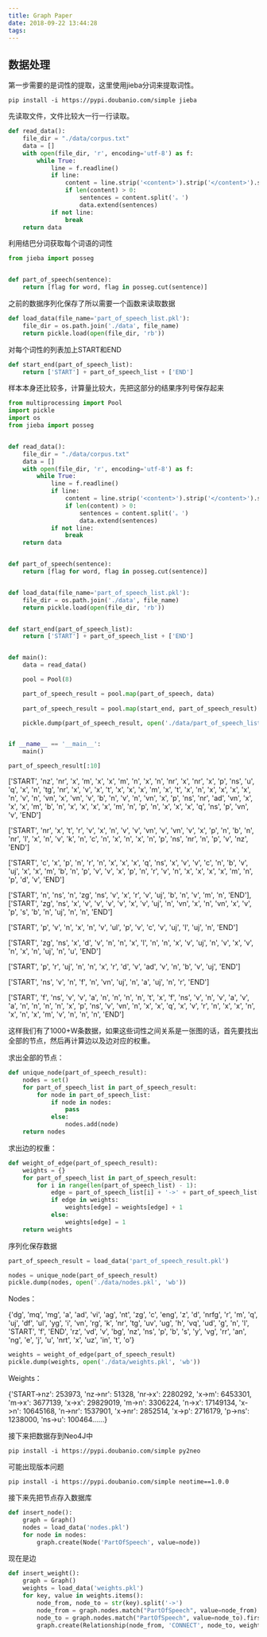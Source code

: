 ```yaml
---
title: Graph Paper
date: 2018-09-22 13:44:28
tags:
---
```


## 数据处理

第一步需要的是词性的提取，这里使用jieba分词来提取词性。

```shell
pip install -i https://pypi.doubanio.com/simple jieba
```

先读取文件，文件比较大一行一行读取。

```python
def read_data():
    file_dir = "./data/corpus.txt"
    data = []
    with open(file_dir, 'r', encoding='utf-8') as f:
        while True:
            line = f.readline()
            if line:
                content = line.strip('<content>').strip('</content>').strip()
                if len(content) > 0:
                    sentences = content.split('。')
                    data.extend(sentences)
            if not line:
                break
    return data
```

利用结巴分词获取每个词语的词性

```python
from jieba import posseg


def part_of_speech(sentence):
    return [flag for word, flag in posseg.cut(sentence)]
```

之前的数据序列化保存了所以需要一个函数来读取数据

```python
def load_data(file_name='part_of_speech_list.pkl'):
    file_dir = os.path.join('./data', file_name)
    return pickle.load(open(file_dir, 'rb'))
```

对每个词性的列表加上START和END

```python
def start_end(part_of_speech_list):
    return ['START'] + part_of_speech_list + ['END']
```

样本本身还比较多，计算量比较大，先把这部分的结果序列号保存起来

```python
from multiprocessing import Pool
import pickle
import os
from jieba import posseg


def read_data():
    file_dir = "./data/corpus.txt"
    data = []
    with open(file_dir, 'r', encoding='utf-8') as f:
        while True:
            line = f.readline()
            if line:
                content = line.strip('<content>').strip('</content>').strip()
                if len(content) > 0:
                    sentences = content.split('。')
                    data.extend(sentences)
            if not line:
                break
    return data


def part_of_speech(sentence):
    return [flag for word, flag in posseg.cut(sentence)]


def load_data(file_name='part_of_speech_list.pkl'):
    file_dir = os.path.join('./data', file_name)
    return pickle.load(open(file_dir, 'rb'))


def start_end(part_of_speech_list):
    return ['START'] + part_of_speech_list + ['END']


def main():
    data = read_data()

    pool = Pool(8)

    part_of_speech_result = pool.map(part_of_speech, data)
    
    part_of_speech_result = pool.map(start_end, part_of_speech_result)

    pickle.dump(part_of_speech_result, open('./data/part_of_speech_list.pkl', 'wb'))


if __name__ == '__main__':
    main()

```

```python
part_of_speech_result[:10]
```

['START', 'nz', 'nr', 'x', 'm', 'x', 'x', 'm', 'n', 'x', 'n', 'nr', 'x', 'nr', 'x', 'p', 'ns', 'u', 'q', 'x', 'n', 'tg', 'nr', 'x', 'v', 'x', 't', 'x', 'x', 'x', 'm', 'x', 't', 'x', 'n', 'x', 'x', 'x', 'x', 'n', 'v', 'n', 'vn', 'x', 'vn', 'v', 'b', 'n', 'v', 'n', 'vn', 'x', 'p', 'ns', 'nr', 'ad', 'vn', 'x', 'x', 'x', 'm', 'b', 'n', 'x', 'x', 'x', 'x', 'm', 'n', 'p', 'n', 'x', 'x', 'x', 'q', 'ns', 'p', 'vn', 'v', 'END']

 ['START', 'nr', 'x', 't', 'r', 'v', 'x', 'n', 'v', 'v', 'vn', 'v', 'vn', 'v', 'x', 'p', 'n', 'b', 'n', 'nr', 'l', 'x', 'n', 'v', 'k', 'n', 'c', 'n', 'x', 'n', 'x', 'n', 'p', 'ns', 'nr', 'n', 'p', 'v', 'nz', 'END']

 ['START', 'c', 'x', 'p', 'n', 'r', 'n', 'x', 'x', 'x', 'q', 'ns', 'x', 'v', 'v', 'c', 'n', 'b', 'v', 'uj', 'x', 'x', 'm', 'b', 'n', 'p', 'v', 'v', 'x', 'p', 'n', 'r', 'v', 'n', 'x', 'x', 'x', 'x', 'm', 'n', 'p', 'd', 'v', 'END']

 ['START', 'n', 'ns', 'n', 'zg', 'ns', 'v', 'x', 'r', 'v', 'uj', 'b', 'n', 'v', 'm', 'n', 'END'], ['START', 'zg', 'ns', 'x', 'v', 'v', 'v', 'v', 'x', 'v', 'uj', 'n', 'vn', 'x', 'n', 'vn', 'x', 'v', 'p', 's', 'b', 'n', 'uj', 'n', 'n', 'END']

['START', 'p', 'v', 'n', 'x', 'n', 'v', 'ul', 'p', 'v', 'c', 'v', 'uj', 'l', 'uj', 'n', 'END']

['START', 'zg', 'ns', 'x', 'd', 'v', 'n', 'n', 'x', 'l', 'n', 'n', 'x', 'v', 'uj', 'n', 'v', 'x', 'v', 'n', 'x', 'n', 'uj', 'n', 'u', 'END']

['START', 'p', 'r', 'uj', 'n', 'n', 'x', 'r', 'd', 'v', 'ad', 'v', 'n', 'b', 'v', 'uj', 'END']

['START', 'ns', 'v', 'n', 'f', 'n', 'vn', 'uj', 'n', 'a', 'uj', 'n', 'r', 'END']

['START', 'f', 'ns', 'v', 'v', 'a', 'n', 'n', 'n', 'n', 't', 'x', 'f', 'ns', 'v', 'n', 'v', 'a', 'v', 'a', 'n', 'n', 'n', 'n', 'x', 'p', 'ns', 'v', 'vn', 'n', 'x', 'x', 'q', 'x', 'v', 'r', 'n', 'x', 'x', 'n', 'x', 'n', 'x', 'm', 'v', 'n', 'n', 'n', 'END']

这样我们有了1000+W条数据，如果这些词性之间关系是一张图的话，首先要找出全部的节点，然后再计算边以及边对应的权重。

求出全部的节点：

```python
def unique_node(part_of_speech_result):
    nodes = set()
    for part_of_speech_list in part_of_speech_result:
        for node in part_of_speech_list:
            if node in nodes:
                pass
            else:
                nodes.add(node)
    return nodes
```

求出边的权重：

```python
def weight_of_edge(part_of_speech_result):
    weights = {}
    for part_of_speech_list in part_of_speech_result:
        for i in range(len(part_of_speech_list) - 1):
            edge = part_of_speech_list[i] + '->' + part_of_speech_list[i + 1]
            if edge in weights:
                weights[edge] = weights[edge] + 1
            else:
                weights[edge] = 1
    return weights
```

序列化保存数据

```python
part_of_speech_result = load_data('part_of_speech_result.pkl')
```

```python
nodes = unique_node(part_of_speech_result)
pickle.dump(nodes, open('./data/nodes.pkl', 'wb'))
```

Nodes：

{'dg', 'mq', 'mg', 'a', 'ad', 'vi', 'ag', 'nt', 'zg', 'c', 'eng', 'z', 'd', 'nrfg', 'r', 'm', 'q', 'uj', 'df', 'ul', 'yg', 'i', 'vn', 'rg', 'k', 'nr', 'tg', 'uv', 'ug', 'h', 'vq', 'ud', 'g', 'n', 'l', 'START', 'f', 'END', 'rz', 'vd', 'v', 'bg', 'nz', 'ns', 'p', 'b', 's', 'y', 'vg', 'rr', 'an', 'ng', 'e', 'j', 'u', 'nrt', 'x', 'uz', 'in', 't', 'o'}

```python
weights = weight_of_edge(part_of_speech_result)
pickle.dump(weights, open('./data/weights.pkl', 'wb'))
```

Weights：

{'START->nz': 253973, 'nz->nr': 51328, 'nr->x': 2280292, 'x->m': 6453301, 'm->x': 3677139, 'x->x': 29829019, 'm->n': 3306224, 'n->x': 17149134, 'x->n': 10645168, 'n->nr': 1537901, 'x->nr': 2852514, 'x->p': 2716179, 'p->ns': 1238000, 'ns->u': 100464......}

接下来把数据存到Neo4J中

```shell
pip install -i https://pypi.doubanio.com/simple py2neo
```

可能出现版本问题

```shell
pip install -i https://pypi.doubanio.com/simple neotime==1.0.0
```

接下来先把节点存入数据库

```python
def insert_node():
    graph = Graph()
    nodes = load_data('nodes.pkl')
    for node in nodes:
        graph.create(Node('PartOfSpeech', value=node))
```

现在是边

```python
def insert_weight():
    graph = Graph()
    weights = load_data('weights.pkl')
    for key, value in weights.items():
        node_from, node_to = str(key).split('->')
        node_from = graph.nodes.match("PartOfSpeech", value=node_from).first()
        node_to = graph.nodes.match("PartOfSpeech", value=node_to).first()
        graph.create(Relationship(node_from, 'CONNECT', node_to, weight=value))
```

